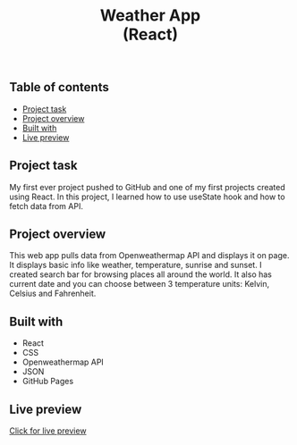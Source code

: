 <h1 align="center">
  Weather App <br/> 
  (React)
</h1>
<br>

## Table of contents

- [Project task](#project-task)
- [Project overview](#project-overview)
- [Built with](#built-with)
- [Live preview](#live-preview)

## Project task

My first ever project pushed to GitHub and one of my first projects created using React. In this project, I learned how to use useState hook and how to fetch data from API.

## Project overview

This web app pulls data from Openweathermap API and displays it on page. It displays basic info like weather, temperature, sunrise and sunset. I created search bar for browsing places all around the world. It also has current date and you can choose between 3 temperature units: Kelvin, Celsius and Fahrenheit.

## Built with

- React
- CSS
- Openweathermap API
- JSON
- GitHub Pages

## Live preview

[Click for live preview](https://jeko10.github.io/Weather-App/)
